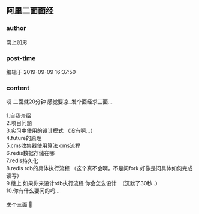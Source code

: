 ## 阿里二面面经
### author 
南上加男
### post-time 

编辑于  2019-09-09 16:37:50
### content 
<div class="post-topic-des nc-post-content">
 <div>
  哎 二面就20分钟 感觉要凉..发个面经求三面...
 </div>
 <div>
  <br/>
 </div>
 <div>
  1.自我介绍
 </div>
 <div>
  2.项目问题
 </div>
 <div>
  3.实习中使用的设计模式 （没有啊...）
 </div>
 <div>
  4.future的原理
 </div>
 <div>
  5.cms收集器使用算法 cms流程
 </div>
 <div>
  6.redis数据存储在哪
 </div>
 <div>
  7.redis持久化
 </div>
 <div>
  8.redis rdb的具体执行流程 （这个真不会啊，不是问fork 好像是问具体如何完成读写）
 </div>
 <div>
  9.继上 如果你来设计rdb执行流程 你会怎么设计  （沉默了30秒..）
 </div>
 <div>
  10.你有什么要问的吗...
 </div>
 <div>
  <br/>
 </div>
 <div>
  求个三面
  <span>
   🤣
  </span>
 </div>
</div>
